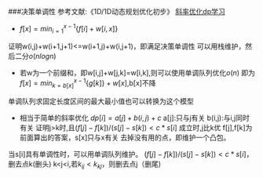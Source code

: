 ###决策单调性
参考文献:《1D/1D动态规划优化初步》
[斜率优化dp学习](https://www.cnblogs.com/orzzz/p/7885971.html)

+ $f[x]=min_{i=1}^{x-1}\{f[i]+w[i,x]\}$

证明w(i,j)+w(i+1,j+1)<=w(i+1,j)+w(i,j+1)，即满足决策单调性
可以用栈维护，然后二分$o(nlogn)$

+ 若w为一个前缀和，即w[i,j]+w[j,k]=w[i,k],则可以使用单调队列优化$o(n)$
即为$f[x]=min_{k=b[x]}^{x-1}\{g[k]\}+w[x]$,b[x]不降

单调队列求固定长度区间的最大最小值也可以转换为这个模型

+ 相当于简单的斜率优化
$dp[i]=a[j]+b(i,j)+c$
a[j]:只与j有关  b(i,j):与i,j同时有关
证明j>k时,且$(f[j]-f[k])/(s[j]-s[k])<c*s[i]$ 成立时,j比k优
f[j],f[k]为前面算出的答案，s[x]只与x有关
去掉没有用的点，即维护一个凸包。

当s[i]具有单调性时，可以用单调队列维护。
$(f[j]-f[k])/(s[j]-s[k])<c*s[i]$，删去点k(删头)
k<j<i,若$k_{ij}<k_{kj}$，则删去点j（删尾)
